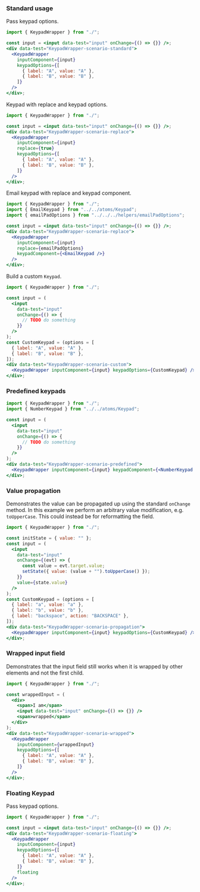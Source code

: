 ### Standard usage

Pass keypad options.

```jsx harmony
import { KeypadWrapper } from "./";

const input = <input data-test="input" onChange={() => {}} />;
<div data-test="KeypadWrapper-scenario-standard">
  <KeypadWrapper
    inputComponent={input}
    keypadOptions={[
      { label: "A", value: "A" },
      { label: "B", value: "B" },
    ]}
  />
</div>;
```

Keypad with replace and keypad options.

```jsx harmony
import { KeypadWrapper } from "./";

const input = <input data-test="input" onChange={() => {}} />;
<div data-test="KeypadWrapper-scenario-replace">
  <KeypadWrapper
    inputComponent={input}
    replace={true}
    keypadOptions={[
      { label: "A", value: "A" },
      { label: "B", value: "B" },
    ]}
  />
</div>;
```

Email keypad with replace and keypad component.

```jsx harmony
import { KeypadWrapper } from "./";
import { EmailKeypad } from "../../atoms/Keypad";
import { emailPadOptions } from "../../../helpers/emailPadOptions";

const input = <input data-test="input" onChange={() => {}} />;
<div data-test="KeypadWrapper-scenario-replace">
  <KeypadWrapper
    inputComponent={input}
    replace={emailPadOptions}
    keypadComponent={<EmailKeypad />}
  />
</div>;
```

Build a custom `Keypad`.

```jsx harmony
import { KeypadWrapper } from "./";

const input = (
  <input
    data-test="input"
    onChange={() => {
      // TODO do something
    }}
  />
);
const CustomKeypad = (options = [
  { label: "A", value: "A" },
  { label: "B", value: "B" },
]);
<div data-test="KeypadWrapper-scenario-custom">
  <KeypadWrapper inputComponent={input} keypadOptions={CustomKeypad} />
</div>;
```

### Predefined keypads

```jsx harmony
import { KeypadWrapper } from "./";
import { NumberKeypad } from "../../atoms/Keypad";

const input = (
  <input
    data-test="input"
    onChange={() => {
      // TODO do something
    }}
  />
);
<div data-test="KeypadWrapper-scenario-predefined">
  <KeypadWrapper inputComponent={input} keypadComponent={<NumberKeypad />} />
</div>;
```

### Value propagation

Demonstrates the value can be propagated up using the standard `onChange` method. In this
example we perform an arbitrary value modification, e.g. `toUpperCase`.
This could instead be for reformatting the field.

```jsx harmony
import { KeypadWrapper } from "./";

const initState = { value: "" };
const input = (
  <input
    data-test="input"
    onChange={(evt) => {
      const value = evt.target.value;
      setState({ value: (value + "").toUpperCase() });
    }}
    value={state.value}
  />
);
const CustomKeypad = (options = [
  { label: "a", value: "a" },
  { label: "b", value: "b" },
  { label: "backspace", action: "BACKSPACE" },
]);
<div data-test="KeypadWrapper-scenario-propagation">
  <KeypadWrapper inputComponent={input} keypadOptions={CustomKeypad} />
</div>;
```

### Wrapped input field

Demonstrates that the input field still works when it is wrapped by other elements and not the first child.

```jsx harmony
import { KeypadWrapper } from "./";

const wrappedInput = (
  <div>
    <span>I am</span>
    <input data-test="input" onChange={() => {}} />
    <span>wrapped</span>
  </div>
);
<div data-test="KeypadWrapper-scenario-wrapped">
  <KeypadWrapper
    inputComponent={wrappedInput}
    keypadOptions={[
      { label: "A", value: "A" },
      { label: "B", value: "B" },
    ]}
  />
</div>;
```

### Floating Keypad

Pass keypad options.

```jsx harmony
import { KeypadWrapper } from "./";

const input = <input data-test="input" onChange={() => {}} />;
<div data-test="KeypadWrapper-scenario-floating">
  <KeypadWrapper
    inputComponent={input}
    keypadOptions={[
      { label: "A", value: "A" },
      { label: "B", value: "B" },
    ]}
    floating
  />
</div>;
```
